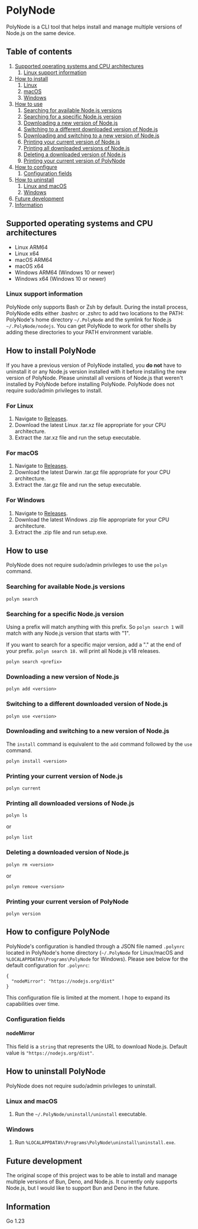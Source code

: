 # PolyNode

PolyNode is a CLI tool that helps install and manage multiple versions of Node.js on the same device.

## Table of contents

1. [Supported operating systems and CPU architectures](#supported-operating-systems-and-cpu-architectures)
    1. [Linux support information](#linux-support-information)
2. [How to install](#how-to-install-polynode)
    1. [Linux](#for-linux)
    2. [macOS](#for-macos)
    3. [Windows](#for-windows)
3. [How to use](#how-to-use)
    1. [Searching for available Node.js versions](#searching-for-available-nodejs-versions)
    2. [Searching for a specific Node.js version](#searching-for-a-specific-nodejs-version)
    3. [Downloading a new version of Node.js](#downloading-a-new-version-of-nodejs)
    4. [Switching to a different downloaded version of Node.js](#switching-to-a-different-downloaded-version-of-nodejs)
    5. [Downloading and switching to a new version of Node.js](#downloading-and-switching-to-a-new-version-of-nodejs)
    6. [Printing your current version of Node.js](#printing-your-current-version-of-nodejs)
    7. [Printing all downloaded versions of Node.js](#printing-all-downloaded-versions-of-nodejs)
    8. [Deleting a downloaded version of Node.js](#deleting-a-downloaded-version-of-nodejs)
    9. [Printing your current version of PolyNode](#printing-your-current-version-of-polynode)
4. [How to configure](#how-to-configure-polynode)
    1. [Configuration fields](#configuration-fields)
5. [How to uninstall](#how-to-uninstall-polynode)
    1. [Linux and macOS](#linux-and-macos)
    2. [Windows](#windows)
6. [Future development](#future-development)
7. [Information](#information)

## Supported operating systems and CPU architectures

- Linux ARM64
- Linux x64
- macOS ARM64
- macOS x64
- Windows ARM64 (Windows 10 or newer)
- Windows x64 (Windows 10 or newer)

### Linux support information

PolyNode only supports Bash or Zsh by default. During the install process, PolyNode edits either .bashrc or .zshrc to add two locations to the PATH: PolyNode's home directory `~/.PolyNode` and the symlink for Node.js `~/.PolyNode/nodejs`. You can get PolyNode to work for other shells by adding these directories to your PATH environment variable.

## How to install PolyNode

If you have a previous version of PolyNode installed, you **do not** have to uninstall it or any Node.js version installed with it before installing the new version of PolyNode. Please uninstall all versions of Node.js that weren't installed by PolyNode before installing PolyNode. PolyNode does not require sudo/admin privileges to install. 

### For Linux

1. Navigate to [Releases](https://github.com/sionpixley/PolyNode/releases/latest).
2. Download the latest Linux .tar.xz file appropriate for your CPU architecture.
3. Extract the .tar.xz file and run the setup executable.

### For macOS

1. Navigate to [Releases](https://github.com/sionpixley/PolyNode/releases/latest).
2. Download the latest Darwin .tar.gz file appropriate for your CPU architecture.
3. Extract the .tar.gz file and run the setup executable.

### For Windows

1. Navigate to [Releases](https://github.com/sionpixley/PolyNode/releases/latest).
2. Download the latest Windows .zip file appropriate for your CPU architecture.
3. Extract the .zip file and run setup.exe.

## How to use

PolyNode does not require sudo/admin privileges to use the `polyn` command.

### Searching for available Node.js versions

`polyn search`

### Searching for a specific Node.js version

Using a prefix will match anything with this prefix. So `polyn search 1` will match with any Node.js version that starts with "1".

If you want to search for a specific major version, add a "." at the end of your prefix. `polyn search 18.` will print all Node.js v18 releases.

`polyn search <prefix>`

### Downloading a new version of Node.js

`polyn add <version>`

### Switching to a different downloaded version of Node.js

`polyn use <version>`

### Downloading and switching to a new version of Node.js

The `install` command is equivalent to the `add` command followed by the `use` command.

`polyn install <version>`

### Printing your current version of Node.js

`polyn current`

### Printing all downloaded versions of Node.js

`polyn ls`

or 

`polyn list`

### Deleting a downloaded version of Node.js

`polyn rm <version>`

or 

`polyn remove <version>`

### Printing your current version of PolyNode

`polyn version`

## How to configure PolyNode

PolyNode's configuration is handled through a JSON file named `.polynrc` located in PolyNode's home directory (`~/.PolyNode` for Linux/macOS and `%LOCALAPPDATA%\Programs\PolyNode` for Windows). Please see below for the default configuration for `.polynrc`:

```
{
  "nodeMirror": "https://nodejs.org/dist"
}
```

This configuration file is limited at the moment. I hope to expand its capabilities over time.

### Configuration fields

#### nodeMirror

This field is a `string` that represents the URL to download Node.js. Default value is `"https://nodejs.org/dist"`.

## How to uninstall PolyNode

PolyNode does not require sudo/admin privileges to uninstall.

### Linux and macOS

1. Run the `~/.PolyNode/uninstall/uninstall` executable.

### Windows

1. Run `%LOCALAPPDATA%\Programs\PolyNode\uninstall\uninstall.exe`.

## Future development

The original scope of this project was to be able to install and manage multiple versions of Bun, Deno, and Node.js. It currently only supports Node.js, but I would like to support Bun and Deno in the future.

## Information

Go 1.23
